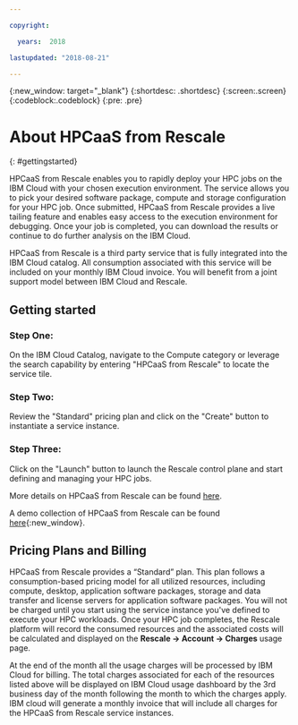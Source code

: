 ```yaml
---

copyright:

  years:  2018

lastupdated: "2018-08-21"

---
```



{:new_window: target="_blank"}
{:shortdesc: .shortdesc}
{:screen:.screen}
{:codeblock:.codeblock}
{:pre: .pre}

# About HPCaaS from Rescale
{: #gettingstarted}

HPCaaS from Rescale enables you to rapidly deploy your HPC jobs on the IBM Cloud with your chosen execution environment. The service allows you to pick your desired software package, compute and storage configuration for your HPC job. Once submitted, HPCaaS from Rescale provides a live tailing feature and enables easy access to the execution environment for debugging. Once your job is completed, you can download the results or continue to do further analysis on the IBM Cloud.

HPCaaS from Rescale is a third party service that is fully integrated into the IBM Cloud catalog. All consumption associated with this service will be included on your monthly IBM Cloud invoice. You will benefit from a joint support model between IBM Cloud and Rescale.

## Getting started

### Step One:
On the IBM Cloud Catalog, navigate to the Compute category or leverage the search capability by entering "HPCaaS from Rescale" to locate the service tile.

### Step Two:
Review the "Standard" pricing plan and click on the "Create" button to instantiate a service instance.

### Step Three:
Click on the "Launch" button to launch the Rescale control plane and start defining and managing your HPC jobs.

More details on HPCaaS from Rescale can be found [here](https://resources.rescale.com/documentation).

A demo collection of HPCaaS from Rescale can be found [here](https://www.ibm.com/demos/collection/HPCaaS-From-Rescale/){:new_window}.

## Pricing Plans and Billing
 
HPCaaS from Rescale provides a “Standard” plan. This plan follows a consumption-based pricing model for all utilized resources, including compute, desktop, application software packages, storage and data transfer and license servers for application software packages. You will not be charged until you start using the service instance you've defined to  execute your HPC workloads. Once your HPC job completes, the Rescale platform will record the consumed resources and the associated costs will be calculated and displayed on the **Rescale -> Account -> Charges** usage page.
 
At the end of the month all the usage charges will be processed by IBM Cloud for billing. The total charges associated for each of the resources listed above will be displayed on IBM Cloud usage dashboard by the 3rd business day of the month following the month to which the charges apply. IBM cloud will generate a monthly invoice that will include all charges for the HPCaaS from Rescale service instances.
